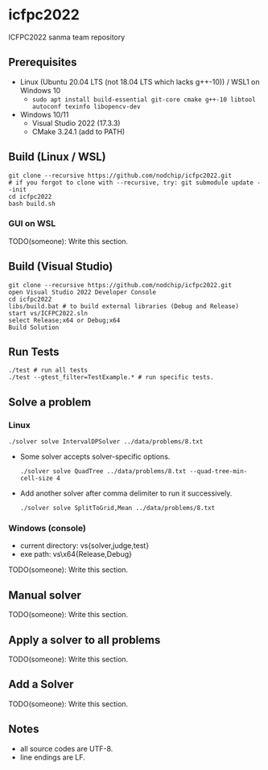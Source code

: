 # icfpc2022
ICFPC2022 sanma team repository

## Prerequisites

* Linux (Ubuntu 20.04 LTS (not 18.04 LTS which lacks g++-10)) / WSL1 on Windows 10
  * `sudo apt install build-essential git-core cmake g++-10 libtool autoconf texinfo libopencv-dev`
* Windows 10/11
  * Visual Studio 2022 (17.3.3)
  * CMake 3.24.1 (add to PATH)

## Build (Linux / WSL)

```
git clone --recursive https://github.com/nodchip/icfpc2022.git
# if you forgot to clone with --recursive, try: git submodule update --init
cd icfpc2022
bash build.sh
```

### GUI on WSL

TODO(someone): Write this section.

## Build (Visual Studio)

```
git clone --recursive https://github.com/nodchip/icfpc2022.git
open Visual Studio 2022 Developer Console
cd icfpc2022
libs/build.bat # to build external libraries (Debug and Release)
start vs/ICFPC2022.sln
select Release;x64 or Debug;x64
Build Solution
```

## Run Tests

```
./test # run all tests
./test --gtest_filter=TestExample.* # run specific tests.
```

## Solve a problem

### Linux

```
./solver solve IntervalDPSolver ../data/problems/8.txt
```

* Some solver accepts solver-specific options.
  ```
  ./solver solve QuadTree ../data/problems/8.txt --quad-tree-min-cell-size 4
  ```

* Add another solver after comma delimiter to run it successively.
  ```
  ./solver solve SplitToGrid,Mean ../data/problems/8.txt
  ```

### Windows (console)

* current directory: vs\{solver,judge,test}
* exe path: vs\x64\{Release,Debug}

TODO(someone): Write this section.

## Manual solver

TODO(someone): Write this section.

## Apply a solver to all problems

TODO(someone): Write this section.

## Add a Solver

TODO(someone): Write this section.

## Notes

* all source codes are UTF-8.
* line endings are LF.
